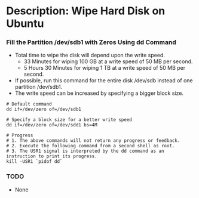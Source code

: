 # Description: Wipe Hard Disk on Ubuntu

### Fill the Partition /dev/sdb1 with Zeros Using dd Command
- Total time to wipe the disk will depend upon the write speed.
    - 33 Minutes for wiping 100 GB  at a write speed of 50 MB per second.
    - 5 Hours 30 Minutes for wiping 1 TB  at a write speed of 50 MB per second.
- If possible, run this command for the entire disk /dev/sdb instead of one partition /dev/sdb1.
- The write speed can be increased by specifying a bigger block size.
```
# Default command
dd if=/dev/zero of=/dev/sdb1

# Specify a block size for a better write speed
dd if=/dev/zero of=/dev/sdd1 bs=4M

# Progress
# 1. The above commands will not return any progress or feedback.
# 2. Execute the following command from a second shell as root.
# 3. The USR1 signal is interpreted by the dd command as an instruction to print its progress.
kill -USR1 `pidof dd`
```

### 



### TODO
* None

